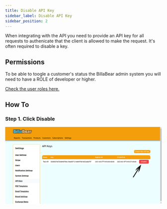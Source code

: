 ```yaml
---
title: Disable API Key
sidebar_label: Disable API Key
sidebar_position: 2
---
```

When integrating with the API you need to provide an API key for all requests to authenicate that the client is allowed to make the request. It's often required to disable a key.

## Permissions

To be able to toogle a customer's status the BillaBear admin system you will need to have a ROLE of developer or higher.

[Check the user roles here.](../user_roles/)

## How To

### Step 1. Click Disable

![Click Disable](./disable_screenshot/1_click_disable.png)